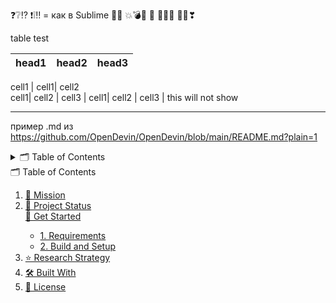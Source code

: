 

❓❔⁉ ❗❕‼ = как в Sublime 
💢😈 💥💣🧨
💚  💜💙💛  💖💗❣





table test

| head1 | head2 |head3
|-|-|-
cell1
| cell1| cell2   
 cell1| cell2   |  cell3 
| cell1| cell2   |  cell3 | this will not show


---
пример .md из https://github.com/OpenDevin/OpenDevin/blob/main/README.md?plain=1
<details>
<summary>🗂️ Table of Contents</summary>
один
 два 
 три
  четыре
пять
</details>

   <summary>🗂️ Table of Contents</summary>
  <ol>
    <li><a href="#-mission">🎯 Mission</a></li>
    <li><a href="#-project-status">🚧 Project Status</a></li>
      <a href="#-get-started">🚀 Get Started</a>
      <ul>
        <li><a href="#1-requirements">1. Requirements</a></li>
        <li><a href="#2-build-and-setup">2. Build and Setup</a></li>
      </ul>
    </li>
    <li><a href="#%EF%B8%8F-research-strategy">⭐️ Research Strategy</a></li>
    <li><a href="#%EF%B8%8F-built-with">🛠️ Built With</a></li>
    <li><a href="#-license">📜 License</a></li>
  </ol>
  
